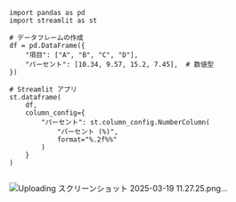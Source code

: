 
```
import pandas as pd
import streamlit as st

# データフレームの作成
df = pd.DataFrame({
    "項目": ["A", "B", "C", "D"],
    "パーセント": [10.34, 9.57, 15.2, 7.45],  # 数値型
})

# Streamlit アプリ
st.dataframe(
    df,
    column_config={
        "パーセント": st.column_config.NumberColumn(
            "パーセント (%)",
            format="%.2f%%"
        )
    }
)


```

![Uploading スクリーンショット 2025-03-19 11.27.25.png…]()
